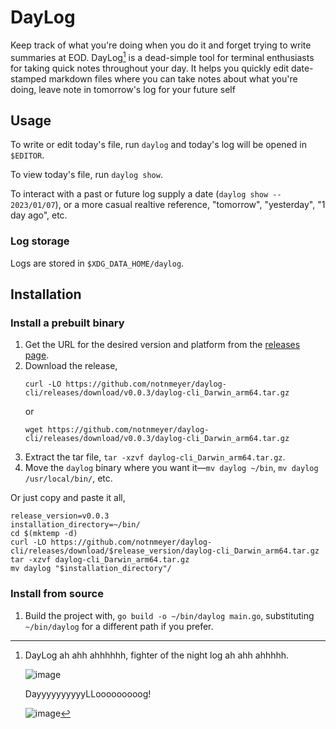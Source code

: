 # DayLog

Keep track of what you're doing when you do it and forget trying to write summaries at EOD. DayLog[^1] is a dead-simple tool for terminal enthusiasts for taking quick notes throughout your day. It helps you quickly edit date-stamped markdown files where you can take notes about what you're doing, leave note in tomorrow's log for your future self

## Usage

To write or edit today's file, run `daylog` and today's log will be opened in `$EDITOR`.

To view today's file, run `daylog show`.

To interact with a past or future log supply a date (`daylog show -- 2023/01/07`), or a more casual realtive reference, "tomorrow", "yesterday", "1 day ago", etc.

### Log storage

Logs are stored in `$XDG_DATA_HOME/daylog`.

## Installation

### Install a prebuilt binary

1. Get the URL for the desired version and platform from the [releases page](https://github.com/notnmeyer/daylog-cli/releases).
2. Download the release,
    ```
    curl -LO https://github.com/notnmeyer/daylog-cli/releases/download/v0.0.3/daylog-cli_Darwin_arm64.tar.gz
    ```
    or
   ```
   wget https://github.com/notnmeyer/daylog-cli/releases/download/v0.0.3/daylog-cli_Darwin_arm64.tar.gz
   ```
4. Extract the tar file, `tar -xzvf daylog-cli_Darwin_arm64.tar.gz`.
5. Move the `daylog` binary where you want it—`mv daylog ~/bin`, `mv daylog /usr/local/bin/`, etc.

Or just copy and paste it all,

```shell
release_version=v0.0.3
installation_directory=~/bin/
cd $(mktemp -d)
curl -LO https://github.com/notnmeyer/daylog-cli/releases/download/$release_version/daylog-cli_Darwin_arm64.tar.gz
tar -xzvf daylog-cli_Darwin_arm64.tar.gz
mv daylog "$installation_directory"/
```

### Install from source

1. Build the project with, `go build -o ~/bin/daylog main.go`, substituting `~/bin/daylog` for a different path if you prefer.

[^1]: DayLog ah ahh ahhhhhh, fighter of the night log ah ahh ahhhhh.

    ![image](https://github.com/notnmeyer/daylog-cli/assets/672246/fa27a3ec-8044-4813-bfb0-3494eab97a98)

    DayyyyyyyyyyLLooooooooog!
    
    ![image](https://github.com/notnmeyer/daylog-cli/assets/672246/949b7eee-aa63-484a-a366-231462ac9563)
